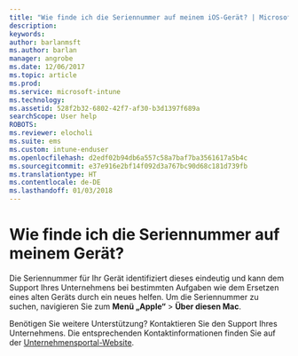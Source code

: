```yaml
---
title: "Wie finde ich die Seriennummer auf meinem iOS-Gerät? | Microsoft-Dokumentation"
description: 
keywords: 
author: barlanmsft
ms.author: barlan
manager: angrobe
ms.date: 12/06/2017
ms.topic: article
ms.prod: 
ms.service: microsoft-intune
ms.technology: 
ms.assetid: 528f2b32-6802-42f7-af30-b3d1397f689a
searchScope: User help
ROBOTS: 
ms.reviewer: elocholi
ms.suite: ems
ms.custom: intune-enduser
ms.openlocfilehash: d2edf02b94db6a557c58a7baf7ba3561617a5b4c
ms.sourcegitcommit: e37e916e2bf14f092d3a767bc90d68c181d739fb
ms.translationtype: HT
ms.contentlocale: de-DE
ms.lasthandoff: 01/03/2018
---
```

# <a name="how-do-i-find-the-serial-number-on-my-device"></a>Wie finde ich die Seriennummer auf meinem Gerät?

Die Seriennummer für Ihr Gerät identifiziert dieses eindeutig und kann dem Support Ihres Unternehmens bei bestimmten Aufgaben wie dem Ersetzen eines alten Geräts durch ein neues helfen. Um die Seriennummer zu suchen, navigieren Sie zum **Menü „Apple“** > **Über diesen Mac**.

Benötigen Sie weitere Unterstützung? Kontaktieren Sie den Support Ihres Unternehmens. Die entsprechenden Kontaktinformationen finden Sie auf der [Unternehmensportal-Website](https://portal.manage.microsoft.com#HelpDeskDialog).
